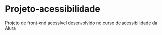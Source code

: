 # Projeto-acessibilidade
Projeto de front-end acessível desenvolvido no curso de acessibilidade da Alura
